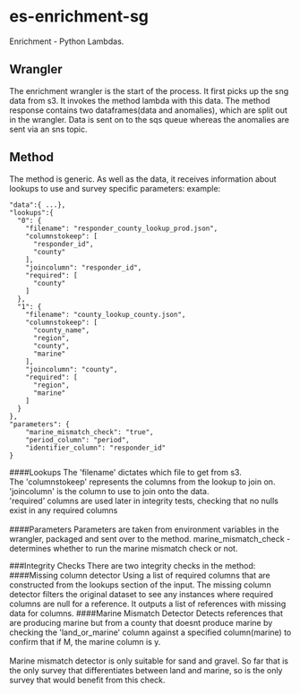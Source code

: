 # es-enrichment-sg
Enrichment - Python Lambdas.

## Wrangler
The enrichment wrangler is the start of the process. It first picks up the sng data from s3. It invokes the method lambda with this data. The method response contains two dataframes(data and anomalies), which are split out in the wrangler. Data is sent on to the sqs queue whereas the anomalies are sent via an sns topic.

## Method
The method is generic. As well as the data, it receives information about lookups to use and survey specific parameters:
example:
```
"data":{ ...},
"lookups":{
  "0": {
    "filename": "responder_county_lookup_prod.json",
    "columnstokeep": [
      "responder_id",
      "county"
    ],
    "joincolumn": "responder_id",
    "required": [
      "county"
    ]
  },
  "1": {
    "filename": "county_lookup_county.json",
    "columnstokeep": [
      "county_name",
      "region",
      "county",
      "marine"
    ],
    "joincolumn": "county",
    "required": [
      "region",
      "marine"
    ]
  }
},
"parameters": {
    "marine_mismatch_check": "true",
    "period_column": "period",
    "identifier_column": "responder_id"
}
```
####Lookups
The 'filename' dictates which file to get from s3.<br> 
The 'columnstokeep' represents the columns from the lookup to join on.<br> 
'joincolumn' is the column to use to join onto the data.<br>
'required' columns are used later in integrity tests, checking that no nulls exist in any required columns<br><br>
####Parameters
Parameters are taken from environment variables in the wrangler, packaged and sent over to the method.
marine_mismatch_check - determines whether to run the marine mismatch check or not.

###Integrity Checks
There are two integrity checks in the method:<br>
####Missing column detector
Using a list of required columns that are constructed from the lookups section of the input. The missing column detector filters the original dataset to see any instances where required columns are null for a reference. It outputs a list of references with missing data for columns.
####Marine Mismatch Detector
Detects references that are producing marine but from a county that doesnt produce marine by checking the 'land_or_marine' column against a specified column(marine) to confirm that if M, the marine column is y.<br><br>
Marine mismatch detector is only suitable for sand and gravel. So far that is the only survey that differentiates between land and marine, so is the only survey that would benefit from this check. 
